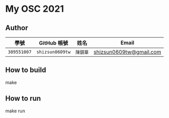 # My OSC 2021

## Author

| 學號 | GitHub 帳號 | 姓名 | Email |
| --- | ----------- | --- | --- |
|`309551007`| `shizsun0609tw` | `陳鎮華` | shizsun0609tw@gmail.com |

## How to build

make

## How to run

make run
